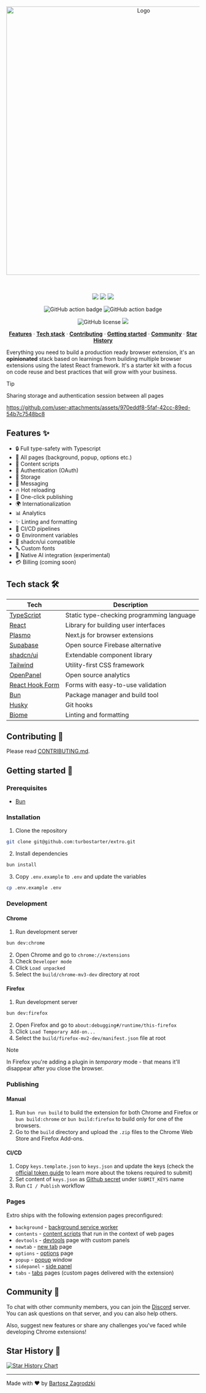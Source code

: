 <div align="center">
 
 <br />
  <br />

<picture>
    <source media="(prefers-color-scheme: dark)" width="700" srcset="https://github.com/user-attachments/assets/09cf4bfb-36a5-4eda-a892-4ba737d6a531" />
    <source media="(prefers-color-scheme: light)" width="700" srcset="https://github.com/user-attachments/assets/7ccbabbf-5ddd-4cf0-9e44-cfbc5ba72e06" />
    <img alt="Logo" width="700" src="https://github.com/user-attachments/assets/09cf4bfb-36a5-4eda-a892-4ba737d6a531" />
</picture>

<br />
<br />
<br />

![](https://img.shields.io/badge/Bun-000000?style=flat-square&logo=bun&logoColor=white)
![](https://img.shields.io/badge/React-61DAFB?style=flat-square&logo=react&logoColor=black)
![](https://img.shields.io/badge/Typescript-3178C6?style=flat-square&logo=typescript&logoColor=white)

![GitHub action badge](https://github.com/turbostarter/extro/actions/workflows/tests.yml/badge.svg)
![GitHub action badge](https://github.com/turbostarter/extro/actions/workflows/publish.yml/badge.svg)

![GitHub license](https://img.shields.io/github/license/turbostarter/extro)
<a href="https://discord.gg/KjpK2uk3JP" target="_blank"><img src="https://discord.com/api/guilds/1280456871693779006/widget.png"/></a>



</div>

<p align="center">
    <a href="#features"><strong>Features</strong></a> · 
    <a href="#tech-stack"><strong>Tech stack</strong></a> · 
    <a href="#contributing"><strong>Contributing</strong></a> ·
    <a href="#getting-started"><strong>Getting started</strong></a> ·
    <a href="#community"><strong>Community</strong></a> ·
    <a href="#star-history"><strong>Star History</strong></a>
  </p>


  Everything you need to build a production ready browser extension, it's an **opinionated** stack based on learnings from building multiple browser extensions using the latest React framework. It's a starter kit with a focus on code reuse and best practices that will grow with your business.

> [!TIP]
> Sharing storage and authentication session between all pages
>
> https://github.com/user-attachments/assets/970eddf8-5faf-42cc-89ed-54b7c7548bc8


## Features ✨ <a name="features"></a>

- 🔒 Full type-safety with Typescript
- 📄 All pages (background, popup, options etc.)
- 📜 Content scripts
- 🔐 Authentication (OAuth)
- 💾 Storage
- 💬 Messaging
- 🔥 Hot reloading
- 🚀 One-click publishing
- 🌍 Internationalization
- 📊 Analytics
- ✨ Linting and formatting
- 🔄 CI/CD pipelines
- ⚙️ Environment variables
- 🎨 shadcn/ui compatible
- 🔤 Custom fonts
- 🤖 Native AI integration (experimental)
- 💳 Billing (coming soon)

## Tech stack 🛠️ <a name="tech-stack"></a>

| Tech                                           | Description                                                                   |
| ---------------------------------------------- | ----------------------------------------------------------------------------- |
| [TypeScript](https://www.typescriptlang.org/)  | Static type-checking programming language                                     |
| [React](https://reactjs.org/)                  | Library for building user interfaces                                          |
| [Plasmo](https://www.plasmo.com/)              | Next.js for browser extensions                                                |
| [Supabase](https://supabase.com/)              | Open source Firebase alternative                                              |
| [shadcn/ui](https://ui.shadcn.com/)            | Extendable component library                                                  |
| [Tailwind](https://tailwindcss.com/)           | Utility-first CSS framework                                                   |
| [OpenPanel](https://openpanel.dev/)            | Open source analytics                                                         |
| [React Hook Form](https://react-hook-form.com) | Forms with easy-to-use validation                                             |
| [Bun](https://bun.sh/)                         | Package manager and build tool                                                |
| [Husky](https://github.com/typicode/husky)     | Git hooks                                                                     |
| [Biome](https://biomejs.dev/)                  | Linting and formatting                                                        |

## Contributing 🤝 <a name="contributing"></a>

Please read [CONTRIBUTING.md](./CONTRIBUTING.md).

## Getting started 🚀 <a name="getting-started"></a>

### Prerequisites

- [Bun](https://bun.sh/)

### Installation

1. Clone the repository

```bash
git clone git@github.com:turbostarter/extro.git
```

2. Install dependencies

```bash
bun install
```

3. Copy `.env.example` to `.env` and update the variables

```bash
cp .env.example .env
```

### Development

#### Chrome

1. Run development server

```bash
bun dev:chrome
```

2. Open Chrome and go to `chrome://extensions`
3. Check `Developer mode`
4. Click `Load unpacked`
5. Select the `build/chrome-mv3-dev` directory at root

#### Firefox

1. Run development server

```bash
bun dev:firefox
```

2. Open Firefox and go to `about:debugging#/runtime/this-firefox`
3. Click `Load Temporary Add-on...`
4. Select the `build/firefox-mv2-dev/manifest.json` file at root

> [!NOTE]  
> In Firefox you're adding a plugin in _temporary_ mode - that means it'll disappear after you close the browser.

### Publishing

#### Manual

1. Run `bun run build` to build the extension for both Chrome and Firefox or `bun build:chrome` or `bun build:firefox` to build only for one of the browsers.
2. Go to the `build` directory and upload the `.zip` files to the Chrome Web Store and Firefox Add-ons.

#### CI/CD

1. Copy `keys.template.json` to `keys.json` and update the keys (check the [official token guide](https://github.com/PlasmoHQ/bms/blob/main/tokens.md) to learn more about the tokens required to submit)
2. Set content of `keys.json` as [Github secret](https://docs.github.com/en/actions/security-guides/encrypted-secrets) under `SUBMIT_KEYS` name
3. Run `CI / Publish` workflow

### Pages

Extro ships with the following extension pages preconfigured:

- `background` - [background service worker](https://docs.plasmo.com/framework/background-service-worker)
- `contents` - [content scripts](https://docs.plasmo.com/framework/content-scripts) that run in the context of web pages
- `devtools` - [devtools](https://docs.plasmo.com/framework/devtools) page with custom panels
- `newtab` - [new tab](https://docs.plasmo.com/framework/newtab) page
- `options` - [options](https://docs.plasmo.com/framework/options) page
- `popup` - [popup](https://docs.plasmo.com/framework/popup) window
- `sidepanel` - [side panel](https://docs.plasmo.com/framework/sidepanel)
- `tabs` - [tabs](https://docs.plasmo.com/framework/tabs) pages (custom pages delivered with the extension)

## Community 💬 <a name="community"></a>

To chat with other community members, you can join the [Discord](https://discord.gg/KjpK2uk3JP) server.
You can ask questions on that server, and you can also help others.

Also, suggest new features or share any challenges you've faced while developing Chrome extensions!

## Star History 🌟 <a name="star-history"></a>

<a href="https://star-history.com/#turbostarter/extro&Date">
 <picture>
   <source media="(prefers-color-scheme: dark)" srcset="https://api.star-history.com/svg?repos=turbostarter/extro&type=Date&theme=dark" />
   <source media="(prefers-color-scheme: light)" srcset="https://api.star-history.com/svg?repos=turbostarter/extro&type=Date" />
   <img alt="Star History Chart" src="https://api.star-history.com/svg?repos=turbostarter/extro&type=Date" />
 </picture>
</a>


---

Made with ❤️ by [Bartosz Zagrodzki](https://zagrodzki.me)
